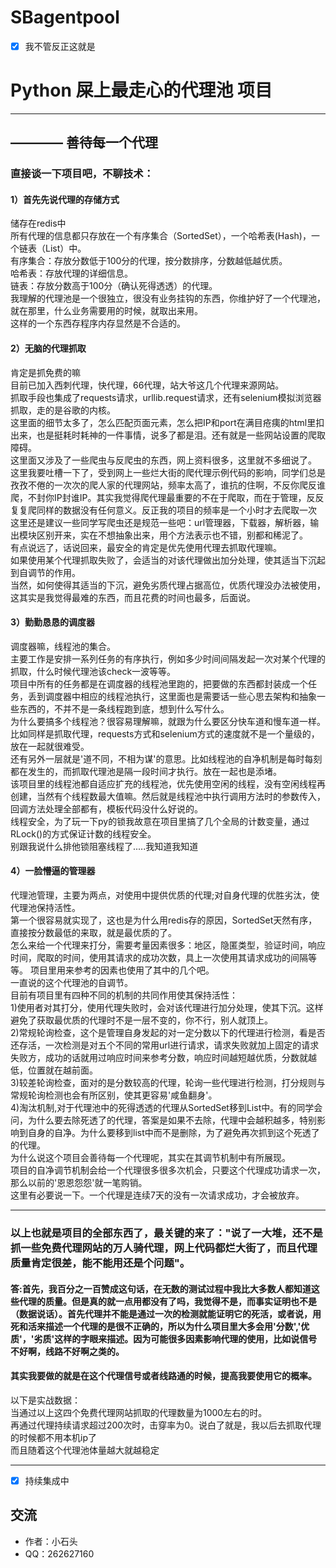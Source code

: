 # SBagentpool

- [x] 我不管反正这就是
# Python 屎上最走心的代理池 项目

------
## ———— 善待每一个代理



### 直接谈一下项目吧，不聊技术：

#### 1）首先先说代理的存储方式
储存在redis中<br>
所有代理的信息都只存放在一个有序集合（SortedSet），一个哈希表(Hash)，一个链表（List）中。<br>
有序集合：存放分数低于100分的代理，按分数排序，分数越低越优质。<br>
哈希表：存放代理的详细信息。<br>
链表：存放分数高于100分（确认死得透透）的代理。<br>
我理解的代理池是一个很独立，很没有业务挂钩的东西，你维护好了一个代理池，就在那里，什么业务需要用的时候，就取出来用。<br>
这样的一个东西存程序内存显然是不合适的。<br>


#### 2）无脑的代理抓取
肯定是抓免费的嘛<br>
目前已加入西刺代理，快代理，66代理，站大爷这几个代理来源网站。<br>
抓取手段也集成了requests请求，urllib.request请求，还有selenium模拟浏览器抓取，走的是谷歌的内核。<br>
这里面的细节太多了，怎么匹配页面元素，怎么把IP和port在满目疮痍的html里扣出来，也是挺耗时耗神的一件事情，说多了都是泪。还有就是一些网站设置的爬取障碍。<br>
这里面又涉及了一些爬虫与反爬虫的东西，网上资料很多，这里就不多细说了。<br>
这里我要吐槽一下了，受到网上一些烂大街的爬代理示例代码的影响，同学们总是孜孜不倦的一次次的爬人家的代理网站，频率太高了，谁抗的住啊，不反你爬反谁爬，不封你IP封谁IP。其实我觉得爬代理最重要的不在于爬取，而在于管理，反反复复爬同样的数据没有任何意义。反正我的项目的频率是一个小时才去爬取一次<br>
这里还是建议一些同学写爬虫还是规范一些吧：url管理器，下载器，解析器，输出模块区别开来，实在不想抽象出来，用个方法表示也不错，别都和稀泥了。<br>
有点说远了，话说回来，最安全的肯定是优先使用代理去抓取代理嘛。<br>
如果使用某个代理抓取失败了，会适当的对该代理做出加分处理，使其适当下沉起到自调节的作用。<br>
当然，如何使得其适当的下沉，避免劣质代理占据高位，优质代理没办法被使用，这其实是我觉得最难的东西，而且花费的时间也最多，后面说。<br>

#### 3）勤勤恳恳的调度器
调度器嘛，线程池的集合。<br>
主要工作是安排一系列任务的有序执行，例如多少时间间隔发起一次对某个代理的抓取，什么时候代理池该check一波等等。<br>
项目中所有的任务都是在调度器的线程池里跑的，把要做的东西都封装成一个任务，丢到调度器中相应的线程池执行，这里面也是需要话一些心思去架构和抽象一些东西的，不并不是一条线程跑到底，想到什么写什么。<br>
为什么要搞多个线程池？很容易理解嘛，就跟为什么要区分快车道和慢车道一样。比如同样是抓取代理，requests方式和selenium方式的速度就不是一个量级的，放在一起就很难受。<br>
还有另外一层就是'道不同，不相为谋'的意思。比如线程池的自净机制是每时每刻都在发生的，而抓取代理池是隔一段时间才执行。放在一起也是添堵。<br>
该项目里的线程池都自适应扩充的线程池，优先使用空闲的线程，没有空闲线程再创建，当然有个线程数最大值嘛。然后就是线程池中执行调用方法时的参数传入，回调方法处理全部都有，模板代码没什么好说的。<br>
线程安全，为了玩一下py的锁我故意在项目里搞了几个全局的计数变量，通过RLock()的方式保证计数的线程安全。<br>
别跟我说什么排他锁阻塞线程了.....我知道我知道<br>

#### 4）一脸懵逼的管理器
代理池管理，主要为两点，对使用中提供优质的代理;对自身代理的优胜劣汰，使代理池保持活性。<br>
第一个很容易就实现了，这也是为什么用redis存的原因，SortedSet天然有序，直接按分数最低的来取，就是最优质的了。<br>
怎么来给一个代理来打分，需要考量因素很多：地区，隐匿类型，验证时间，响应时间，爬取的时间，使用其请求的成功次数，具上一次使用其请求成功的间隔等等。
项目里用来参考的因素也使用了其中的几个吧。<br>
一直说的这个代理池的自调节。<br>
目前有项目里有四种不同的机制的共同作用使其保持活性：<br>
1)使用者对其打分，使用代理失败时，会对该代理进行加分处理，使其下沉。这样避免了获取最优质的代理时不是一层不变的，你不行，别人就顶上。<br>
2)常规轮询检查，这个是管理自身发起的对一定分数以下的代理进行检测，看是否还存活，一次检测是对五个不同的常用url进行请求，请求失败就加上固定的请求失败方，成功的话就用过响应时间来参考分数，响应时间越短越优质，分数就越低，位置就在越前面。<br>
3)较差轮询检查，面对的是分数较高的代理，轮询一些代理进行检测，打分规则与常规轮询检测也会有所区别，使其更容易'咸鱼翻身'。<br>
4)淘汰机制,对于代理池中的死得透透的代理从SortedSet移到List中。有的同学会问，为什么要去除死透了的代理，答案是如果不去除，代理中会越积越多，特别影响到自身的自净。为什么要移到list中而不是删除，为了避免再次抓到这个死透了的代理。<br>
为什么说这个项目会善待每一个代理呢，其实在其调节机制中有所展现。<br>
项目的自净调节机制会给一个代理很多很多次机会，只要这个代理成功请求一次，那么以前的'恩恩怨怨'就一笔购销。<br>
这里有必要说一下。一个代理是连续7天的没有一次请求成功，才会被放弃。<br>

------
### 以上也就是项目的全部东西了，最关键的来了："说了一大堆，还不是抓一些免费代理网站的万人骑代理，网上代码都烂大街了，而且代理质量肯定很差，能不能用还是个问题"。
#### 答:首先，我百分之一百赞成这句话，在无数的测试过程中我比大多数人都知道这些代理的质量。但是真的就一点用都没有了吗，我觉得不是，而事实证明也不是（数据说话）。首先代理并不能是通过一次的检测就能证明它的死活，或者说，用死和活来描述一个代理的是很不正确的，所以为什么项目里大多会用'分数','优质'，'劣质'这样的字眼来描述。因为可能很多因素影响代理的使用，比如说信号不好啊，线路不好啊之类的。
#### 其实我要做的就是在这个代理信号或者线路通的时候，提高我要使用它的概率。

以下是实战数据：<br>
当通过以上这四个免费代理网站抓取的代理数量为1000左右的时。<br>
再通过代理持续请求超过200次时，击穿率为0。说白了就是，我以后去抓取代理的时候都不用本机ip了<br>
而且随着这个代理池体量越大就越稳定












------
- [x] 持续集成中
## 交流
* 作者：小石头
* QQ：262627160
